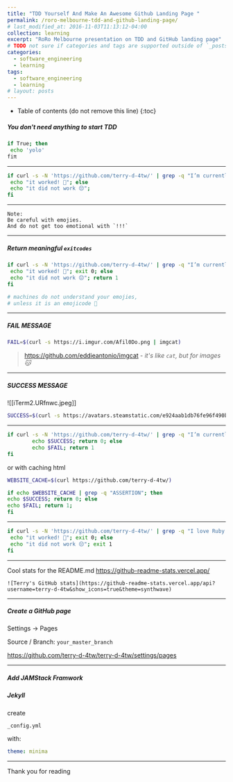 ```yaml
---
title: "TDD Yourself And Make An Awesome Github Landing Page "
permalink: /roro-melbourne-tdd-and-github-landing-page/
# last_modified_at: 2016-11-03T11:13:12-04:00
collection: learning
excerpt: "RoRo Melbourne presentation on TDD and GitHub landing page"
# TODO not sure if categories and tags are supported outside of `_posts` dir
categories:
  - software_engineering
  - learning
tags:
  - software_engineering
  - learning
# layout: posts
---
```


* Table of contents (do not remove this line)
{:toc}

##### You don't need anything to start TDD

```bash
if True; then                                                                                      
 echo 'yolo'
fiπ
```

---

```bash
if curl -s -N 'https://github.com/terry-d-4tw/' | grep -q "I’m currently working on HolyC"; then
 echo "it worked! 🎉"; else
 echo "it did not work 😔";
fi
```

---

```
Note: 
Be careful with emojies.
And do not get too emotional with `!!!`
```

---

##### Return meaningful `exitcodes`

```bash
if curl -s -N 'https://github.com/terry-d-4tw/' | grep -q "I’m currently working on HolyC"; then
 echo "it worked! 🎉"; exit 0; else
 echo "it did not work 😔"; return 1
fi
```

```ruby
# machines do not understand your emojies, 
# unless it is an emojicode 🍇
```

---

##### FAIL MESSAGE

```bash
FAIL=$(curl -s https://i.imgur.com/Afil0Do.png | imgcat)
```

> <https://github.com/eddieantonio/imgcat> -
_it's like `cat`, but for images😽_

---

##### SUCCESS MESSAGE

![[iTerm2.URfnwc.jpeg]]

```bash
SUCCESS=$(curl -s https://avatars.steamstatic.com/e924aab1db76fe96f490b51eeed2893571c5d41b_full.jpg | imgcat)
```

---

```bash
if curl -s -N 'https://github.com/terry-d-4tw/' | grep -q "I’m currently working on HolyC"; then
        echo $SUCCESS; return 0; else
        echo $FAIL; return 1
fi
```

 or with caching html

 ```bash
WEBSITE_CACHE=$(curl https://github.com/terry-d-4tw/)

if echo $WEBSITE_CACHE | grep -q "ASSERTION"; then                                                  
 echo $SUCCESS; return 0; else
 echo $FAIL; return 1; 
fi
```

---

```bash
if curl -s -N 'https://github.com/terry-d-4tw/' | grep -q "I love Ruby too"; then
 echo "it worked! 🎉"; exit 0; else
 echo "it did not work 😔"; exit 1
fi
```

---
Cool stats for the README.md
<https://github-readme-stats.vercel.app/>

```
![Terry's GitHub stats](https://github-readme-stats.vercel.app/api?username=terry-d-4tw&show_icons=true&theme=synthwave)
```

---

##### Create a GitHub page

Settings -> Pages

Source / Branch: `your_master_branch`

<https://github.com/terry-d-4tw/terry-d-4tw/settings/pages>

---

##### Add JAMStack Framwork

##### Jekyll

create

```
_config.yml
```

with:

```yml
theme: minima
```

---

Thank you for reading
